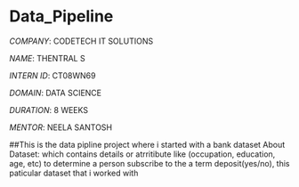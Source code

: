 # Data_Pipeline

*COMPANY*: CODETECH IT SOLUTIONS

*NAME*: THENTRAL S

*INTERN ID*: CT08WN69

*DOMAIN*: DATA SCIENCE

*DURATION*: 8 WEEKS

*MENTOR*: NEELA SANTOSH

##This is the data pipline project where i started with a bank dataset
About Dataset:
which contains details or atrritibute like (occupation, education, age, etc) to determine a person subscribe to the a term deposit(yes/no), this paticular dataset that i worked with
